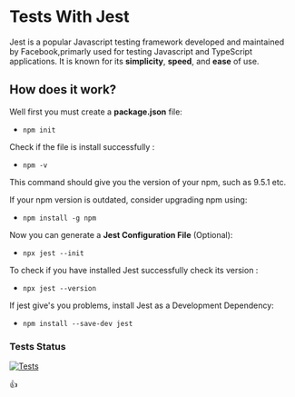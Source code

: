 # Tests With Jest
Jest is a popular Javascript testing framework developed and maintained by Facebook,primarly used for
testing Javascript and TypeScript applications.
It is known for its **simplicity**, **speed**, and **ease** of use.

## How does it work?

Well first you must create a **package.json** file:

- `npm init`

Check if the file is install successfully :

- `npm -v`

This command should give you the version of your npm, such as 9.5.1 etc.

If your npm version is outdated, consider upgrading npm using:

- `npm install -g npm`

Now you can generate a **Jest Configuration File** (Optional):

- `npx jest --init`

To check if you have installed Jest successfully check its version :

- `npx jest --version`

If jest give's you problems, install Jest as a Development Dependency:

- `npm install --save-dev jest`

### Tests Status

[![Tests](https://github.com/Jaynisto/tests-with-jest/actions/workflows/test.yml/badge.svg)](https://github.com/Jaynisto/tests-with-jest/actions/workflows/test.yml)

👍

